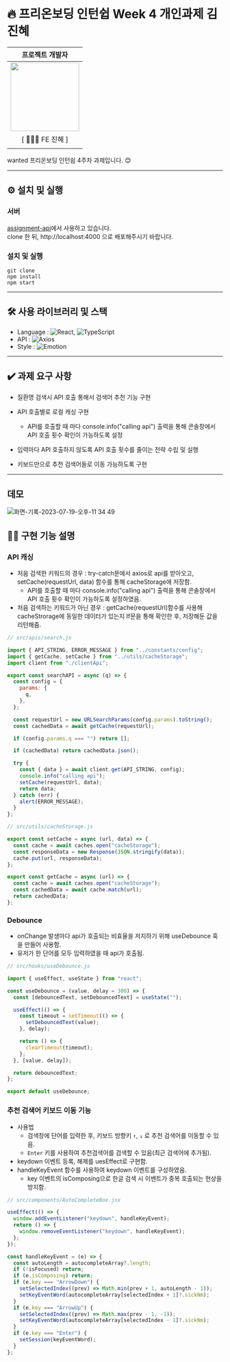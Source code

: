 # 🔥 프리온보딩 인턴쉽 Week 4 개인과제 김진혜

|                                                            프로젝트 개발자                                                             |
| :------------------------------------------------------------------------------------------------------------------------------------: |
| <img src="https://github.com/sjerry-kim/Portfolio_Academy_ARCO/assets/112137364/23130bde-b5ff-48c3-bfd9-45a1e8bebe07" width="160px" /> |
|                                                             [ 🙋🏻‍♀️ FE 진혜 ]                                                             |
|                                                                                                                                        |

wanted 프리온보딩 인턴쉽 4주차 과제입니다. 😊

---

## ⚙️ 설치 및 실행

### 서버

[assignment-api](https://github.com/walking-sunset/assignment-api)에서 사용하고 있습니다.
<br />
clone 한 뒤, http://localhost:4000 으로 배포해주시기 바랍니다.

### 설치 및 실행

```
git clone
npm install
npm start
```

---

## 🛠️ 사용 라이브러리 및 스택

- Language : ![React](https://img.shields.io/badge/React-blue), ![TypeScript](https://img.shields.io/badge/JavaScript-yellow)
- API : ![Axios](https://img.shields.io/badge/Axios-orange)
- Style : ![Emotion](https://img.shields.io/badge/Emotion-pink)

---

## ✔️ 과제 요구 사항

- 질환명 검색시 API 호출 통해서 검색어 추천 기능 구현

- API 호출별로 로컬 캐싱 구현

  - API를 호출할 때 마다 console.info("calling api") 출력을 통해 콘솔창에서 API 호출 횟수 확인이 가능하도록 설정

- 입력마다 API 호출하지 않도록 API 호출 횟수를 줄이는 전략 수립 및 실행

- 키보드만으로 추천 검색어들로 이동 가능하도록 구현

---

## 데모

![화면-기록-2023-07-19-오후-11 34 49](https://github.com/sjerry-kim/Portfolio_TodaysNovel/assets/112137364/6e16c0d8-d1c4-4b0f-a95e-56e2b66f2407)

## 👊🏻 구현 기능 설명

### API 캐싱

- 처음 검색한 키워드의 경우 : try-catch문에서 axios로 api를 받아오고, setCache(requestUrl, data) 함수를 통해 cacheStorage에 저장함.
  - API를 호출할 때 마다 console.info("calling api") 출력을 통해 콘솔창에서 API 호출 횟수 확인이 가능하도록 설정하였음.
- 처음 검색하는 키워드가 아닌 경우 : getCache(requestUrl)함수를 사용해 cacheStrorage에 동일한 데이터가 있는지 If문을 통해 확인한 후, 저장해둔 값을 리턴해줌.

```javascript
// src/apis/search.js

import { API_STRING, ERROR_MESSAGE } from "../constants/config";
import { getCache, setCache } from "../utils/cacheStorage";
import client from "./clientApi";

export const searchAPI = async (q) => {
  const config = {
    params: {
      q,
    },
  };

  const requestUrl = new URLSearchParams(config.params).toString();
  const cachedData = await getCache(requestUrl);

  if (config.params.q === "") return [];

  if (cachedData) return cachedData.json();

  try {
    const { data } = await client.get(API_STRING, config);
    console.info("calling api");
    setCache(requestUrl, data);
    return data;
  } catch (err) {
    alert(ERROR_MESSAGE);
  }
};
```

```javascript
// src/utils/cacheStorage.js

export const setCache = async (url, data) => {
  const cache = await caches.open("cacheStorage");
  const responseData = new Response(JSON.stringify(data));
  cache.put(url, responseData);
};

export const getCache = async (url) => {
  const cache = await caches.open("cacheStorage");
  const cachedData = await cache.match(url);
  return cachedData;
};
```

### Debounce

- onChange 발생마다 api가 호출되는 비효율을 저지하기 위해 useDebounce 훅을 만들어 사용함.
- 유저가 한 단어를 모두 입력하였을 때 api가 호출됨.

```javascript
// src/hooks/useDebounce.js

import { useEffect, useState } from "react";

const useDebounce = (value, delay = 300) => {
  const [debouncedText, setDebouncedText] = useState("");

  useEffect(() => {
    const timeout = setTimeout(() => {
      setDebouncedText(value);
    }, delay);

    return () => {
      clearTimeout(timeout);
    };
  }, [value, delay]);

  return debouncedText;
};

export default useDebounce;
```

### 추천 검색어 키보드 이동 기능

- 사용법
  - 검색창에 단어를 입력한 후, 키보드 방향키 `↑`, `↓` 로 추천 검색어를 이동할 수 있음.
  - `Enter` 키를 사용하여 추천검색어를 검색할 수 있음(최근 검색어에 추가됨).
- keydown 이벤트 등록, 해제를 uesEffect로 구현함.
- handleKeyEvent 함수를 사용하여 keydown 이벤트를 구성하였음.
  - key 이벤트의 isComposing으로 한글 검색 시 이벤트가 중복 호출되는 현상을 방지함.

```javascript
// src/components/AutoCompleteBox.jsx

useEffect(() => {
  window.addEventListener("keydown", handleKeyEvent);
  return () => {
    window.removeEventListener("keydown", handleKeyEvent);
  };
});

const handleKeyEvent = (e) => {
  const autoLength = autocompleteArray?.length;
  if (!isFocused) return;
  if (e.isComposing) return;
  if (e.key === "ArrowDown") {
    setSelectedIndex((prev) => Math.min(prev + 1, autoLength - 1));
    setKeyEventWord(autocompleteArray[selectedIndex + 1]?.sickNm);
  }
  if (e.key === "ArrowUp") {
    setSelectedIndex((prev) => Math.max(prev - 1, -1));
    setKeyEventWord(autocompleteArray[selectedIndex - 1]?.sickNm);
  }
  if (e.key === "Enter") {
    setSession(keyEventWord);
  }
};
```

